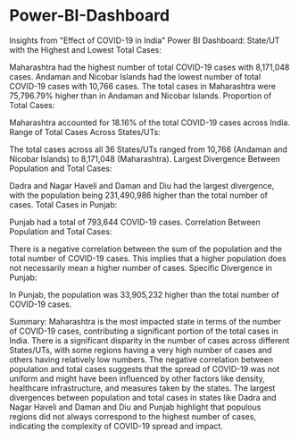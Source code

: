 # Power-BI-Dashboard

Insights from "Effect of COVID-19 in India" Power BI Dashboard:
State/UT with the Highest and Lowest Total Cases:

Maharashtra had the highest number of total COVID-19 cases with 8,171,048 cases.
Andaman and Nicobar Islands had the lowest number of total COVID-19 cases with 10,766 cases.
The total cases in Maharashtra were 75,796.79% higher than in Andaman and Nicobar Islands.
Proportion of Total Cases:

Maharashtra accounted for 18.16% of the total COVID-19 cases across India.
Range of Total Cases Across States/UTs:

The total cases across all 36 States/UTs ranged from 10,766 (Andaman and Nicobar Islands) to 8,171,048 (Maharashtra).
Largest Divergence Between Population and Total Cases:

Dadra and Nagar Haveli and Daman and Diu had the largest divergence, with the population being 231,490,986 higher than the total number of cases.
Total Cases in Punjab:

Punjab had a total of 793,644 COVID-19 cases.
Correlation Between Population and Total Cases:

There is a negative correlation between the sum of the population and the total number of COVID-19 cases. This implies that a higher population does not necessarily mean a higher number of cases.
Specific Divergence in Punjab:

In Punjab, the population was 33,905,232 higher than the total number of COVID-19 cases.


Summary:
Maharashtra is the most impacted state in terms of the number of COVID-19 cases, contributing a significant portion of the total cases in India.
There is a significant disparity in the number of cases across different States/UTs, with some regions having a very high number of cases and others having relatively low numbers.
The negative correlation between population and total cases suggests that the spread of COVID-19 was not uniform and might have been influenced by other factors like density, healthcare infrastructure, and measures taken by the states.
The largest divergences between population and total cases in states like Dadra and Nagar Haveli and Daman and Diu and Punjab highlight that populous regions did not always correspond to the highest number of cases, indicating the complexity of COVID-19 spread and impact.
